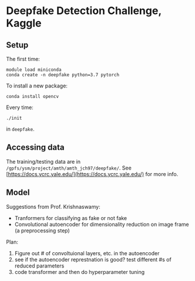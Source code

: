 # Deepfake Detection Challenge, Kaggle

## Setup 

The first time:
```
module load miniconda
conda create -n deepfake python=3.7 pytorch
```

To install a new package:
```
conda install opencv
```

Every time:
```
./init
```
in `deepfake`.

## Accessing data
The training/testing data are in `/gpfs/ysm/project/amth/amth_jch97/deepfake/`. See [https://docs.ycrc.yale.edu/](https://docs.ycrc.yale.edu/) for more info.

## Model
Suggestions from Prof. Krishnaswamy:
* Tranformers for classifying as fake or not fake
* Convolutional autoencoder for dimensionality reduction on image frame (a preprocessing step)


Plan: 
1. Figure out # of convoltuional layers, etc. in the autoencoder
2. see if the autoencoder represtnation is good? test different #s of reduced parameters 
2. code transformer and then do hyperparameter tuning 
